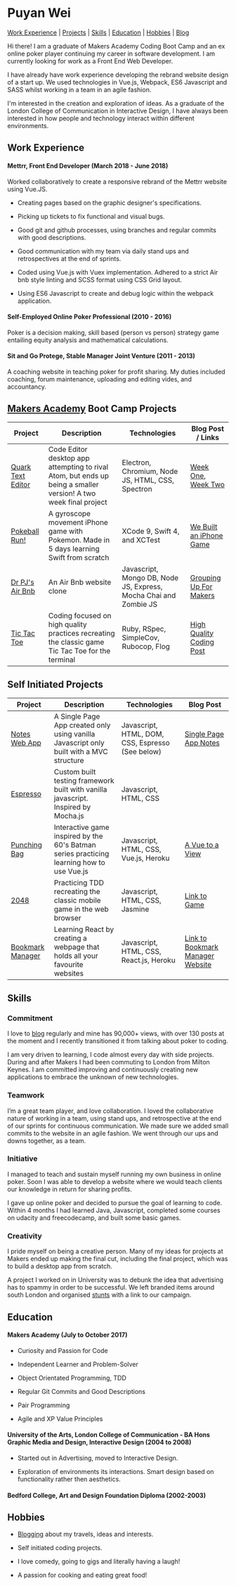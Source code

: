 # Puyan Wei

[Work Experience](#experience) | [Projects](#projects) | [Skills](#skills) | [Education](#eduction) | [Hobbies](#hobbies) | [Blog](https://thep-log.blogspot.co.uk/)

Hi there! I am a graduate of Makers Academy Coding Boot Camp and an ex online poker player continuing my career in software development. I am currently looking for work as a Front End Web Developer.

I have already have work experience developing the rebrand website design of a start up. We used technologies in Vue.js, Webpack, ES6 Javascript and SASS whilst working in a team in an agile fashion.

I'm interested in the creation and exploration of ideas. As a graduate of the London College of Communication in Interactive Design, I have always been interested in how people and technology interact within different environments.

## Work Experience

#### Mettrr, Front End Developer (March 2018 - June 2018)

Worked collaboratively to create a responsive rebrand of the Mettrr website using Vue.JS.

-   Creating pages based on the graphic designer's specifications.

-   Picking up tickets to fix functional and visual bugs.

-   Good git and github processes, using branches and regular commits with good descriptions.

-   Good communication with my team via daily stand ups and retrospectives at the end of sprints.

-   Coded using Vue.js with Vuex implementation. Adhered to a strict Air bnb style linting and SCSS format using CSS Grid layout.

-   Using ES6 Javascript to create and debug logic within the webpack application.

#### Self-Employed Online Poker Professional (2010 - 2016)

Poker is a decision making, skill based (person vs person) strategy game entailing equity analysis and mathematical calculations.

#### Sit and Go Protege, Stable Manager Joint Venture (2011 - 2013)

A coaching website in teaching poker for profit sharing. My duties included coaching, forum maintenance, uploading and editing vides, and accountancy.

## [Makers Academy](https://www.makersacademy.com/) Boot Camp Projects

| Project                                                            | Description                                                                                                     | Technologies                                                     | Blog Post / Links                                                                                                                                                                            |
| ------------------------------------------------------------------ | --------------------------------------------------------------------------------------------------------------- | ---------------------------------------------------------------- | -------------------------------------------------------------------------------------------------------------------------------------------------------------------------------------------- |
| [Quark Text Editor](https://github.com/puyanwei/quark-text-editor) | Code Editor desktop app attempting to rival Atom, but ends up being a smaller version! A two week final project | Electron, Chromium, Node JS, HTML, CSS, Spectron                 | [Week One](https://thep-log.blogspot.co.uk/2017/10/makers-week-eleven-final-project-lets.html), [Week Two](https://thep-log.blogspot.co.uk/2017/10/makers-week-twelve-final-project-we.html) |
| [Pokeball Run!](https://github.com/puyanwei/pokeball)              | A gyroscope movement iPhone game with Pokemon. Made in 5 days learning Swift from scratch                       | XCode 9, Swift 4, and XCTest                                     | [We Built an iPhone Game](https://thep-log.blogspot.co.uk/2017/10/makers-week-nine-we-built-iphone-game.html)                                                                                |
| [Dr PJ's Air Bnb](https://github.com/puyanwei/DrPJsMakersBnB)      | An Air Bnb website clone                                                                                        | Javascript, Mongo DB, Node JS, Express, Mocha Chai and Zombie JS | [Grouping Up For Makers](https://thep-log.blogspot.co.uk/2017/09/makers-week-six-grouping-up-for-makers.html)                                                                                |
| [Tic Tac Toe](https://github.com/puyanwei/Tic-Tac-Toe)             | Coding focused on high quality practices recreating the classic game Tic Tac Toe for the terminal               | Ruby, RSpec, SimpleCov, Rubocop, Flog                            | [High Quality Coding Post](https://thep-log.blogspot.co.uk/2017/10/makers-week-ten-top-quality-code-innit.html)                                                                              |

## Self Initiated Projects

| Project                                                                | Description                                                                               | Technologies                                     | Blog Post                                                                                        |
| ---------------------------------------------------------------------- | ----------------------------------------------------------------------------------------- | ------------------------------------------------ | ------------------------------------------------------------------------------------------------ |
| [Notes Web App](https://github.com/puyanwei/Notes-App-SPA)             | A Single Page App created only using vanilla Javascript only built with a MVC structure   | Javascript, HTML, DOM, CSS, Espresso (See below) | [Single Page App Notes](https://thep-log.blogspot.co.uk/2018/01/single-page-app-write-note.html) |
| [Espresso](https://github.com/puyanwei/espresso)                       | Custom built testing framework built with vanilla javascript. Inspired by Mocha.js        | Javascript, HTML, CSS                            |
| [Punching Bag](https://github.com/puyanwei/punching-bag)               | Interactive game inspired by the 60's Batman series practicing learning how to use Vue.js | Javascript, HTML, CSS, Vue.js, Heroku            | [A Vue to a View](https://thep-log.blogspot.co.uk/2018/02/a-vue-to-view-punchbag-game.html)      |
| [2048](https://github.com/puyanwei/2048)                               | Practicing TDD recreating the classic mobile game in the web browser                      | Javascript, HTML, CSS, Jasmine                   | [Link to Game](https://puyanwei.github.io/2048/)                                                 |
| [Bookmark Manager](https://github.com/puyanwei/react-bookmark-manager) | Learning React by creating a webpage that holds all your favourite websites               | Javascript, HTML, CSS, React.js, Heroku          | [Link to Bookmark Manager Website](https://react-bookmark-manager.herokuapp.com/)                |

## Skills

### Commitment

I love to [blog](https://thep-log.blogspot.co.uk/) regularly and mine has 90,000+ views, with over 130 posts at the moment and I recently transitioned it from talking about poker to coding.

I am very driven to learning, I code almost every day with side projects. During and after Makers I had been commuting to London from Milton Keynes. I am committed improving and continuously creating new applications to embrace the unknown of new technologies.

### Teamwork

I’m a great team player, and love collaboration. I loved the collaborative nature of working in a team, using stand ups, and retrospective at the end of our sprints for continuous communication. We made sure we added small commits to the website in an agile fashion. We went through our ups and downs together, as a team.

### Initiative

I managed to teach and sustain myself running my own business in online poker. Soon I was able to develop a website where we would teach clients our knowledge in return for sharing profits.

I gave up online poker and decided to pursue the goal of learning to code. Within 4 months I had learned Java, Javascript, completed some courses on udacity and freecodecamp, and built some basic games.

### Creativity

I pride myself on being a creative person. Many of my ideas for projects at Makers ended up making the final cut, including the final project, which was to build a desktop app from scratch.

A project I worked on in University was to debunk the idea that advertising has to spammy in order to be successful. We left branded items around south London and organised [stunts](https://www.youtube.com/watch?v=Ry-25_HDpWs) with a link to our campaign.

## Education

#### Makers Academy (July to October 2017)

-   Curiosity and Passion for Code

-   Independent Learner and Problem-Solver

-   Object Orientated Programming, TDD

-   Regular Git Commits and Good Descriptions

-   Pair Programming

-   Agile and XP Value Principles

#### University of the Arts, London College of Communication - BA Hons Graphic Media and Design, Interactive Design (2004 to 2008)

-   Started out in Advertising, moved to Interactive Design.

-   Exploration of environments its interactions. Smart design based on functionality rather then aesthetics.

#### Bedford College, Art and Design Foundation Diploma (2002-2003)

## Hobbies

-   [Blogging](https://thep-log.blogspot.co.uk/) about my travels, ideas and interests.

-   Self initiated coding projects.

-   I love comedy, going to gigs and literally having a laugh!

-   A passion for cooking and eating great food!
